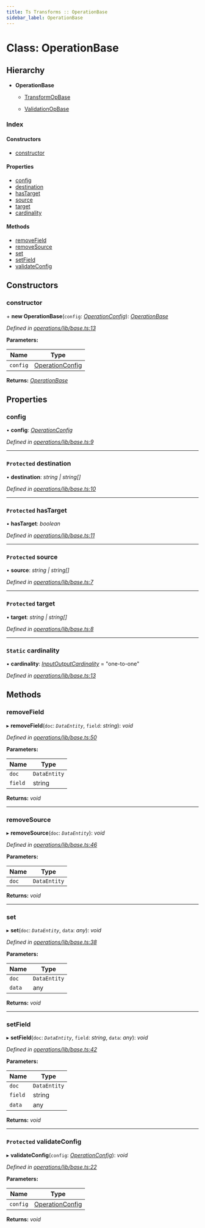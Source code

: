 ```yaml
---
title: Ts Transforms :: OperationBase
sidebar_label: OperationBase
---
```


# Class: OperationBase

## Hierarchy

* **OperationBase**

  * [TransformOpBase](transformopbase.md)

  * [ValidationOpBase](validationopbase.md)

### Index

#### Constructors

* [constructor](operationbase.md#constructor)

#### Properties

* [config](operationbase.md#config)
* [destination](operationbase.md#protected-destination)
* [hasTarget](operationbase.md#protected-hastarget)
* [source](operationbase.md#protected-source)
* [target](operationbase.md#protected-target)
* [cardinality](operationbase.md#static-cardinality)

#### Methods

* [removeField](operationbase.md#removefield)
* [removeSource](operationbase.md#removesource)
* [set](operationbase.md#set)
* [setField](operationbase.md#setfield)
* [validateConfig](operationbase.md#protected-validateconfig)

## Constructors

###  constructor

\+ **new OperationBase**(`config`: *[OperationConfig](../overview.md#operationconfig)*): *[OperationBase](operationbase.md)*

*Defined in [operations/lib/base.ts:13](https://github.com/terascope/teraslice/blob/e7b0edd3/packages/ts-transforms/src/operations/lib/base.ts#L13)*

**Parameters:**

Name | Type |
------ | ------ |
`config` | [OperationConfig](../overview.md#operationconfig) |

**Returns:** *[OperationBase](operationbase.md)*

## Properties

###  config

• **config**: *[OperationConfig](../overview.md#operationconfig)*

*Defined in [operations/lib/base.ts:9](https://github.com/terascope/teraslice/blob/e7b0edd3/packages/ts-transforms/src/operations/lib/base.ts#L9)*

___

### `Protected` destination

• **destination**: *string | string[]*

*Defined in [operations/lib/base.ts:10](https://github.com/terascope/teraslice/blob/e7b0edd3/packages/ts-transforms/src/operations/lib/base.ts#L10)*

___

### `Protected` hasTarget

• **hasTarget**: *boolean*

*Defined in [operations/lib/base.ts:11](https://github.com/terascope/teraslice/blob/e7b0edd3/packages/ts-transforms/src/operations/lib/base.ts#L11)*

___

### `Protected` source

• **source**: *string | string[]*

*Defined in [operations/lib/base.ts:7](https://github.com/terascope/teraslice/blob/e7b0edd3/packages/ts-transforms/src/operations/lib/base.ts#L7)*

___

### `Protected` target

• **target**: *string | string[]*

*Defined in [operations/lib/base.ts:8](https://github.com/terascope/teraslice/blob/e7b0edd3/packages/ts-transforms/src/operations/lib/base.ts#L8)*

___

### `Static` cardinality

▪ **cardinality**: *[InputOutputCardinality](../overview.md#inputoutputcardinality)* = "one-to-one"

*Defined in [operations/lib/base.ts:13](https://github.com/terascope/teraslice/blob/e7b0edd3/packages/ts-transforms/src/operations/lib/base.ts#L13)*

## Methods

###  removeField

▸ **removeField**(`doc`: *`DataEntity`*, `field`: *string*): *void*

*Defined in [operations/lib/base.ts:50](https://github.com/terascope/teraslice/blob/e7b0edd3/packages/ts-transforms/src/operations/lib/base.ts#L50)*

**Parameters:**

Name | Type |
------ | ------ |
`doc` | `DataEntity` |
`field` | string |

**Returns:** *void*

___

###  removeSource

▸ **removeSource**(`doc`: *`DataEntity`*): *void*

*Defined in [operations/lib/base.ts:46](https://github.com/terascope/teraslice/blob/e7b0edd3/packages/ts-transforms/src/operations/lib/base.ts#L46)*

**Parameters:**

Name | Type |
------ | ------ |
`doc` | `DataEntity` |

**Returns:** *void*

___

###  set

▸ **set**(`doc`: *`DataEntity`*, `data`: *any*): *void*

*Defined in [operations/lib/base.ts:38](https://github.com/terascope/teraslice/blob/e7b0edd3/packages/ts-transforms/src/operations/lib/base.ts#L38)*

**Parameters:**

Name | Type |
------ | ------ |
`doc` | `DataEntity` |
`data` | any |

**Returns:** *void*

___

###  setField

▸ **setField**(`doc`: *`DataEntity`*, `field`: *string*, `data`: *any*): *void*

*Defined in [operations/lib/base.ts:42](https://github.com/terascope/teraslice/blob/e7b0edd3/packages/ts-transforms/src/operations/lib/base.ts#L42)*

**Parameters:**

Name | Type |
------ | ------ |
`doc` | `DataEntity` |
`field` | string |
`data` | any |

**Returns:** *void*

___

### `Protected` validateConfig

▸ **validateConfig**(`config`: *[OperationConfig](../overview.md#operationconfig)*): *void*

*Defined in [operations/lib/base.ts:22](https://github.com/terascope/teraslice/blob/e7b0edd3/packages/ts-transforms/src/operations/lib/base.ts#L22)*

**Parameters:**

Name | Type |
------ | ------ |
`config` | [OperationConfig](../overview.md#operationconfig) |

**Returns:** *void*
